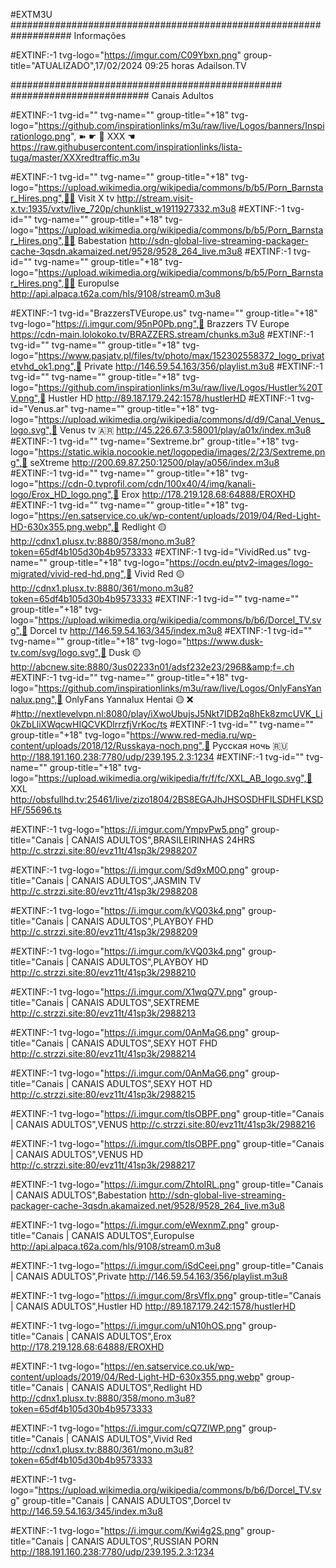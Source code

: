 
#EXTM3U
################################################################### Informações 

#EXTINF:-1 tvg-logo="https://imgur.com/C09Ybxn.png" group-title="ATUALIZADO",17/02/2024
09:25 horas 
Adailson.TV

################################################# ######################### Canais Adultos 

#EXTINF:-1 tvg-id="" tvg-name="" group-title="+18" tvg-logo="https://github.com/inspirationlinks/m3u/raw/live/Logos/banners/Inspirationlogo.png",  ➽   ☛ 🔞 XXX ☚
https://raw.githubusercontent.com/inspirationlinks/lista-tuga/master/XXXredtraffic.m3u

#EXTINF:-1 tvg-id="" tvg-name="" group-title="+18" tvg-logo="https://upload.wikimedia.org/wikipedia/commons/b/b5/Porn_Barnstar_Hires.png",🔞💥 Visit X tv
http://stream.visit-x.tv:1935/vxtv/live_720p/chunklist_w1911927332.m3u8
#EXTINF:-1 tvg-id="" tvg-name="" group-title="+18" tvg-logo="https://upload.wikimedia.org/wikipedia/commons/b/b5/Porn_Barnstar_Hires.png",🔞💥 Babestation
http://sdn-global-live-streaming-packager-cache-3qsdn.akamaized.net/9528/9528_264_live.m3u8
#EXTINF:-1 tvg-id="" tvg-name="" group-title="+18" tvg-logo="https://upload.wikimedia.org/wikipedia/commons/b/b5/Porn_Barnstar_Hires.png",🔞💥 Europulse
http://api.alpaca.t62a.com/hls/9108/stream0.m3u8


#EXTINF:-1 tvg-id="BrazzersTVEurope.us" tvg-name="" group-title="+18" tvg-logo="https://i.imgur.com/95nP0Pb.png",🔞 Brazzers TV Europe
https://cdn-main.lolokoko.tv/BRAZZERS.stream/chunks.m3u8
#EXTINF:-1 tvg-id="" tvg-name="" group-title="+18" tvg-logo="https://www.pasjatv.pl/files/tv/photo/max/152302558372_logo_privatetvhd_ok1.png",🔞 Private
http://146.59.54.163/356/playlist.m3u8
#EXTINF:-1 tvg-id="" tvg-name="" group-title="+18" tvg-logo="https://github.com/inspirationlinks/m3u/raw/live/Logos/Hustler%20TV.png",🔞 Hustler HD
http://89.187.179.242:1578/hustlerHD
#EXTINF:-1 tvg-id="Venus.ar" tvg-name="" group-title="+18" tvg-logo="https://upload.wikimedia.org/wikipedia/commons/d/d9/Canal_Venus_logo.svg",🔞 Venus tv 🇦🇷
http://45.226.67.3:58001/play/a01x/index.m3u8
#EXTINF:-1 tvg-id="" tvg-name="Sextreme.br" group-title="+18" tvg-logo="https://static.wikia.nocookie.net/logopedia/images/2/23/Sextreme.png",🔞 seXtreme
http://200.69.87.250:12500/play/a056/index.m3u8
#EXTINF:-1 tvg-id="" tvg-name="" group-title="+18" tvg-logo="https://cdn-0.tvprofil.com/cdn/100x40/4/img/kanali-logo/Erox_HD_logo.png",🔞 Erox
http://178.219.128.68:64888/EROXHD
#EXTINF:-1 tvg-id="" tvg-name="" group-title="+18" tvg-logo="https://en.satservice.co.uk/wp-content/uploads/2019/04/Red-Light-HD-630x355.png.webp",🔞 Redlight 🟡
http://cdnx1.plusx.tv:8880/358/mono.m3u8?token=65df4b105d30b4b9573333
#EXTINF:-1 tvg-id="VividRed.us" tvg-name="" group-title="+18" tvg-logo="https://ocdn.eu/ptv2-images/logo-migrated/vivid-red-hd.png",🔞 Vivid Red 🟡
http://cdnx1.plusx.tv:8880/361/mono.m3u8?token=65df4b105d30b4b9573333
#EXTINF:-1 tvg-id="" tvg-name="" group-title="+18" tvg-logo="https://upload.wikimedia.org/wikipedia/commons/b/b6/Dorcel_TV.svg",🔞 Dorcel tv
http://146.59.54.163/345/index.m3u8
#EXTINF:-1 tvg-id="" tvg-name="" group-title="+18" tvg-logo="https://www.dusk-tv.com/svg/logo.svg",🔞 Dusk 🟡
http://abcnew.site:8880/3us02233n01/adsf232e23/2968&amp;f=.ch
#EXTINF:-1 tvg-id="" tvg-name="" group-title="+18" tvg-logo="https://github.com/inspirationlinks/m3u/raw/live/Logos/OnlyFansYannalux.png",🔞 OnlyFans Yannalux Hentai 🟡 ❌
#http://nextlevelvpn.nl:8080/play/iXwoUbujsJ5Nkt7IDB2q8hEk8zmcUVK_Li0kZbLliXWqcwHIQCVKDlrrzfjVrKoc/ts
#EXTINF:-1 tvg-id="" tvg-name="" group-title="+18" tvg-logo="https://www.red-media.ru/wp-content/uploads/2018/12/Russkaya-noch.png",🔞 Русская ночь 🇷🇺
http://188.191.160.238:7780/udp/239.195.2.3:1234
#EXTINF:-1 tvg-id="" tvg-name="" group-title="+18" tvg-logo="https://upload.wikimedia.org/wikipedia/fr/f/fc/XXL_AB_logo.svg",🔞 XXL
http://obsfullhd.tv:25461/live/zizo1804/2BS8EGAJhJHSOSDHFILSDHFLKSDHF/55696.ts


#EXTINF:-1 tvg-logo="https://i.imgur.com/YmpvPw5.png" group-title="Canais | CANAIS ADULTOS",BRASILEIRINHAS 24HRS
http://c.strzzi.site:80/evz11t/41sp3k/2988207

#EXTINF:-1 tvg-logo="https://i.imgur.com/Sd9xM0O.png" group-title="Canais | CANAIS ADULTOS",JASMIN TV
http://c.strzzi.site:80/evz11t/41sp3k/2988208

#EXTINF:-1 tvg-logo="https://i.imgur.com/kVQ03k4.png" group-title="Canais | CANAIS ADULTOS",PLAYBOY FHD
http://c.strzzi.site:80/evz11t/41sp3k/2988209

#EXTINF:-1 tvg-logo="https://i.imgur.com/kVQ03k4.png" group-title="Canais | CANAIS ADULTOS",PLAYBOY HD
http://c.strzzi.site:80/evz11t/41sp3k/2988210

#EXTINF:-1 tvg-logo="https://i.imgur.com/X1wqQ7V.png" group-title="Canais | CANAIS ADULTOS",SEXTREME
http://c.strzzi.site:80/evz11t/41sp3k/2988213

#EXTINF:-1 tvg-logo="https://i.imgur.com/0AnMaG6.png" group-title="Canais | CANAIS ADULTOS",SEXY HOT FHD
http://c.strzzi.site:80/evz11t/41sp3k/2988214

#EXTINF:-1 tvg-logo="https://i.imgur.com/0AnMaG6.png" group-title="Canais | CANAIS ADULTOS",SEXY HOT HD
http://c.strzzi.site:80/evz11t/41sp3k/2988215

#EXTINF:-1 tvg-logo="https://i.imgur.com/tlsOBPF.png" group-title="Canais | CANAIS ADULTOS",VENUS
http://c.strzzi.site:80/evz11t/41sp3k/2988216

#EXTINF:-1 tvg-logo="https://i.imgur.com/tlsOBPF.png" group-title="Canais | CANAIS ADULTOS",VENUS HD
http://c.strzzi.site:80/evz11t/41sp3k/2988217

#EXTINF:-1 tvg-logo="https://i.imgur.com/ZhtoIRL.png" group-title="Canais | CANAIS ADULTOS",Babestation
http://sdn-global-live-streaming-packager-cache-3qsdn.akamaized.net/9528/9528_264_live.m3u8

#EXTINF:-1 tvg-logo="https://i.imgur.com/eWexnmZ.png" group-title="Canais | CANAIS ADULTOS",Europulse
http://api.alpaca.t62a.com/hls/9108/stream0.m3u8

#EXTINF:-1 tvg-logo="https://i.imgur.com/iSdCeei.png" group-title="Canais | CANAIS ADULTOS",Private
http://146.59.54.163/356/playlist.m3u8

#EXTINF:-1 tvg-logo="https://i.imgur.com/8rsVfIx.png" group-title="Canais | CANAIS ADULTOS",Hustler HD
http://89.187.179.242:1578/hustlerHD

#EXTINF:-1 tvg-logo="https://i.imgur.com/uN10hOS.png" group-title="Canais | CANAIS ADULTOS",Erox
http://178.219.128.68:64888/EROXHD

#EXTINF:-1 tvg-logo="https://en.satservice.co.uk/wp-content/uploads/2019/04/Red-Light-HD-630x355.png.webp" group-title="Canais | CANAIS ADULTOS",Redlight HD
http://cdnx1.plusx.tv:8880/358/mono.m3u8?token=65df4b105d30b4b9573333

#EXTINF:-1 tvg-logo="https://i.imgur.com/cQ7ZlWP.png" group-title="Canais | CANAIS ADULTOS",Vivid Red
http://cdnx1.plusx.tv:8880/361/mono.m3u8?token=65df4b105d30b4b9573333

#EXTINF:-1 tvg-logo="https://upload.wikimedia.org/wikipedia/commons/b/b6/Dorcel_TV.svg" group-title="Canais | CANAIS ADULTOS",Dorcel tv
http://146.59.54.163/345/index.m3u8

#EXTINF:-1 tvg-logo="https://i.imgur.com/Kwi4g2S.png" group-title="Canais | CANAIS ADULTOS",RUSSIAN PORN
http://188.191.160.238:7780/udp/239.195.2.3:1234
